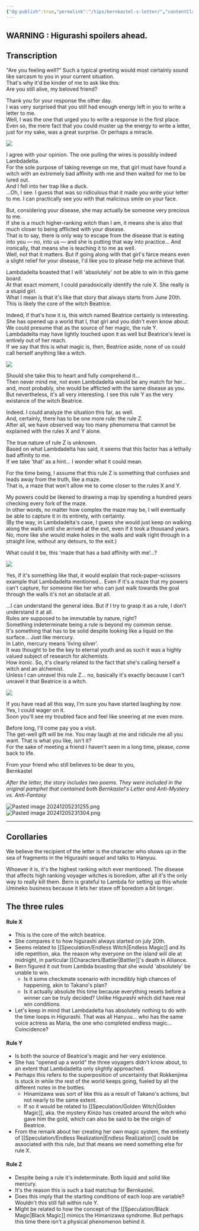 ```yaml
---
{"dg-publish":true,"permalink":"/tips/bernkastel-s-letter/","contentClasses":"center-headings red-truth red-links blue-truth"}
---
```



## WARNING : Higurashi spoilers ahead.
## Transcription

"Are you feeling well?" Such a typical greeting would most certainly sound like sarcasm to you in your current situation.  
That's why it'd be kinder of me to ask like this:  
Are you still alive, my beloved friend?  
  
Thank you for your response the other day.  
I was very surprised that you still had enough energy left in you to write a letter to me.  
Well, I was the one that urged you to write a response in the first place.  
Even so, the mere fact that you could muster up the energy to write a letter, just for my sake, was a great surprise. Or perhaps a miracle.  
  
![](https://lparchive.org/Umineko-no-Naku-Koro-ni/Update%20182/2-Bern2.jpg)  
  
  
I agree with your opinion. The one pulling the wires is possibly indeed Lambdadelta.  
For the sole purpose of taking revenge on me, that girl must have found a witch with an extremely bad affinity with me and then waited for me to be lured out.  
And I fell into her trap like a duck.  
...Oh, I see. I guess that was so ridiculous that it made you write your letter to me. I can practically see you with that malicious smile on your face.  
  
But, considering your disease, she may actually be someone very precious to me.  
If she is a much higher-ranking witch than I am, it means she is also that much closer to being afflicted with your disease.  
That is to say, there is only way to escape from the disease that is eating into you — no, into us — and she is putting that way into practice... And ironically, that means she is teaching it to me as well.  
Well, not that it matters. But if going along with that girl's farce means even a slight relief for your disease, I'd like you to please help me achieve that.  
  
Lambdadelta boasted that I will 'absolutely' not be able to win in this game board.  
At that exact moment, I could paradoxically identify the rule X. She really is a stupid girl.  
What I mean is that it's like that story that always starts from June 20th. This is likely the core of the witch Beatrice.  
  
Indeed, if that's how it is, this witch named Beatrice certainly is interesting.  
She has opened up a world that I, that girl and you didn't even know about.  
We could presume that as the source of her magic, the rule Y.  
Lambdadelta may have lightly touched upon it as well but Beatrice's level is entirely out of her reach.  
If we say that this is what magic is, then, Beatrice aside, none of us could call herself anything like a witch.  
  
![](https://lparchive.org/Umineko-no-Naku-Koro-ni/Update%20182/3-Bern3.jpg)  
  
  
Should she take this to heart and fully comprehend it...  
Then never mind me, not even Lambdadelta would be any match for her... and, most probably, she would be afflicted with the same disease as you.  
But nevertheless, it's all very interesting. I see this rule Y as the very existance of the witch Beatrice.  
  
Indeed. I could analyze the situation this far, as well.  
And, certainly, there has to be one more rule: the rule Z.  
After all, we have observed way too many phenomena that cannot be explained with the rules X and Y alone.  
  
The true nature of rule Z is unknown.  
Based on what Lambdadelta has said, it seems that this factor has a lethally bad affinity to me.  
If we take 'that' as a hint... I wonder what it could mean.  
  
For the time being, I assume that this rule Z is something that confuses and leads away from the truth, like a maze.  
That is, a maze that won't allow me to come closer to the rules X and Y.  
  
My powers could be likened to drawing a map by spending a hundred years checking every fork of the maze.  
In other words, no matter how complex the maze may be, I will eventually be able to capture it in its entirety, with certainty.  
(By the way, in Lambdadelta's case, I guess she would just keep on walking along the walls until she arrived at the exit, even if it took a thousand years. No, more like she would make holes in the walls and walk right through in a straight line, without any detours, to the exit.)  
  
What could it be, this 'maze that has a bad affinity with me'...?  
  
![](https://lparchive.org/Umineko-no-Naku-Koro-ni/Update%20182/4-Bern4.jpg)  
  
  
Yes, if it's something like that, it would explain that rock-paper-scissors example that Lambdadelta mentioned... Even if it's a maze that my powers can't capture, for someone like her who can just walk towards the goal through the walls it's not an obstacle at all.  
  
...I can understand the general idea. But if I try to grasp it as a rule, I don't understand it at all.  
Rules are supposed to be immutable by nature, right?  
Something indeterminate being a rule is beyond my common sense.  
It's something that has to be solid despite looking like a liquid on the surface... Just like mercury.  
In Latin, mercury means 'living silver'.  
It was thought to be the key to eternal youth and as such it was a highly valued subject of research for alchemists.  
How ironic. So, it's clearly related to the fact that she's calling herself a witch and an alchemist.  
Unless I can unravel this rule Z... no, basically it's exactly because I can't unravel it that Beatrice is a witch.  
  
![](https://lparchive.org/Umineko-no-Naku-Koro-ni/Update%20182/5-Bern5.jpg)  
  
If you have read all this way, I'm sure you have started laughing by now. Yes, I could wager on it.  
Soon you'll see my troubled face and feel like sneering at me even more.  
  
Before long, I'll come pay you a visit.  
The get-well gift will be me. You may laugh at me and ridicule me all you want. That is what you like, isn't it?  
For the sake of meeting a friend I haven't seen in a long time, please, come back to life.  
  
From your friend who still believes to be dear to you,  
Bernkastel  
  
_After the letter, the story includes two poems. They were included in the original pamphet that contained both Bernkastel's Letter and Anti-Mystery vs. Anti-Fantasy_

![Pasted image 20241205231255.png](/img/user/Attachments/Pasted%20image%2020241205231255.png)
![Pasted image 20241205231304.png](/img/user/Attachments/Pasted%20image%2020241205231304.png)

---
## Corollaries

We believe the recipient of the letter is the character who shows up in the sea of fragments in the Higurashi sequel and talks to Hanyuu.

Whoever it is, it's the highest ranking witch ever mentioned.
The disease that affects high ranking voyager witches is boredom, after all it's the only way to really kill them. Bern is grateful to Lambda for setting up this whole Umineko business because it lets her stave off boredom a bit longer.

## The three rules
#### Rule X
- This is the core of the witch beatrice.
- She compares it to how higurashi always started on july 20th.
- Seems related to [[Speculation/Endless Witch\|Endless Magic]] and its idle repetition, aka. the reason why everyone on the island will die at midnight, in particular [[Characters/Battler\|Battler]]'s death in Alliance.
- Bern figured it out from Lambda boasting that she would 'absolutely' be unable to win.
	- Is it some checkmate scenario with incredibly high chances of happening, akin to Takano's plan?
	- Is it actually absolute this time because everything resets before a winner can be truly decided? Unlike Higurashi which did have real win conditions.
- Let's keep in mind that Lambdadelta has absolutely nothing to do with the time loops in Higurashi. That was all Hanyuu... who has the same voice actress as Maria, the one who completed endless magic... Coincidence?
#### Rule Y
- Is both the source of Beatrice's magic and her very existence.
- She has "opened up a world" the three voyagers didn't know about, to an extent that Lambdadelta only slightly approached.
- Perhaps this refers to the superposition of uncertainty that Rokkenjima is stuck in while the rest of the world keeps going, fueled by all the different notes in the bottles. 
	- Hinamizawa was sort of like this as a result of Takano's actions, but not nearly to the same extent.
	- If so it would be related to [[Speculation/Golden Witch\|Golden Magic]], aka. the mystery Kinzo has created around the witch who gave him the gold, which can also be said to be the origin of Beatrice.
- From the remark about her creating her own magic system, the entirety of [[Speculation/Endless Realization\|Endless Realization]] could be associated with this rule, but that means we need something else for rule X.
#### Rule Z
- Despite being a rule it's indeterminate. Both liquid and solid like mercury.
- It's the reason this is such a bad matchup for Bernkastel.
- Does this imply that the starting conditions of each loop are variable? Wouldn't this still fall within rule Y.
- Might be related to how the concept of the [[Speculation/Black Magic\|Black Magic]] mimics the Himanizawa syndrome. But perhaps this time there isn't a physical phenomenon behind it.

